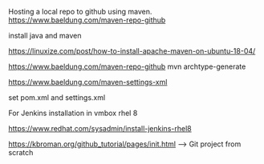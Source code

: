 Hosting a local repo to github using maven.
https://www.baeldung.com/maven-repo-github

install java and maven 



https://linuxize.com/post/how-to-install-apache-maven-on-ubuntu-18-04/



https://www.baeldung.com/maven-repo-github
mvn archtype-generate

https://www.baeldung.com/maven-settings-xml


set pom.xml and settings.xml 


For Jenkins installation in vmbox rhel 8

https://www.redhat.com/sysadmin/install-jenkins-rhel8


https://kbroman.org/github_tutorial/pages/init.html   --> Git project from scratch 
